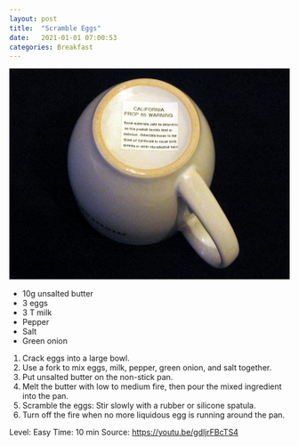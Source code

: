```yaml
---
layout: post
title:  "Scramble Eggs"
date:   2021-01-01 07:00:53
categories: Breakfast
---
```


[![](//raw.githubusercontent.com/nanhung/nanhung.github.io/master/img/lead-exposure.jpg)](//raw.githubusercontent.com/nanhung/nanhung.github.io/master/img/lead-exposure.jpg)

- 10g unsalted butter
- 3 eggs
- 3 T milk
- Pepper
- Salt
- Green onion

1. Crack eggs into a large bowl.
2. Use a fork to mix eggs, milk, pepper, green onion, and salt together.
3. Put unsalted butter on the non-stick pan.
4. Melt the butter with low to medium fire, then pour the mixed ingredient into the pan.
5. Scramble the eggs: Stir slowly with a rubber or silicone spatula.
6. Turn off the fire when no more liquidous egg is running around the pan.

Level: Easy
Time: 10 min
Source: https://youtu.be/gdljrFBcTS4
